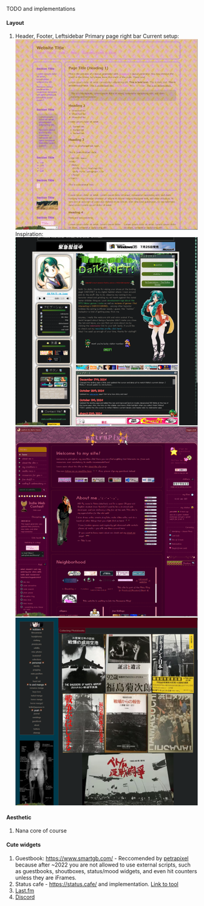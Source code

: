 TODO and implementations

#### Layout
1. Header, Footer, Leftsidebar Primary page right bar
Current setup:
![Screenshot of current display](Resources/Screenshot.png)
Inspiration:
![daikonet](Resources/daikonet.png)
![petrapixel](Resources/petrapixel.png)
![incessantpain](Resources/incessantpain.png)
#### Aesthetic
1. Nana core of course
#### Cute widgets
1. Guestbook: https://www.smartgb.com/ - Reccomended by [petrapixel](https://petrapixel.neocities.org/coding/neocities) because after ~2022 you are not allowed to use external scripts, such as guestbooks, shoutboxes, status/mood widgets, and even hit counters unless they are iFrames.
2. Status cafe - https://status.cafe/ and implementation. [Link to tool](https://status.cafe/current-status)
3. [Last.fm](https://github.com/biancarosa/lastfm-last-played)
4. [Discord](https://widgets.vendicated.dev/)